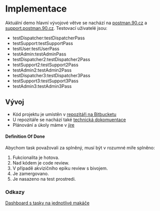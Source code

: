 # Implementace

Aktuální demo hlavní vývojové větve se nachází na [postman.90.cz](https://postman.90.cz/) a [support.postman.90.cz](https://support.postman.90.cz/). Testovací uživatelé jsou:

- testDispatcher:testDispatcherPass
- testSupport:testSupportPass
- testUser:testUserPass
- testAdmin:testAdminPass
- testDispatcher2:testDispatcher2Pass
- testSupport2:testSupport2Pass
- testAdmin2:testAdmin2Pass
- testDispatcher3:testDispatcher3Pass
- testSupport3:testSupport3Pass
- testAdmin3:testAdmin3Pass

## Vývoj

* Kód projektu je umístěn v [repozitáři na Bitbucketu](https://bitbucket.org/internethandel/postman)
* U repozitáře se nachází také [technická dokomuentace](https://bitbucket.org/internethandel/postman/wiki/Home)
* Plánování a úkoly máme v [jire][Jira]


[Jira]: https://internet-handel.atlassian.net/secure/RapidBoard.jspa?rapidView=4&projectKey=POST&view=planning.nodetail&issueLimit=100 "Jira postman"

#### Definition Of Done

Abychom task považovali za splněný, musí být v rozumné míře splněno:

1. Fukcionalita je hotova.
1. Nad kódem je code review.
1. V případě akvizičního epiku review s bivojem.
1. Je zamergovano.
1. Je nasazeno na test prostredi.


### Odkazy

[Dashboard s tasky na jednotlivé makáče][1]

[1]: https://internet-handel.atlassian.net/secure/Dashboard.jspa?selectPageId=10001


